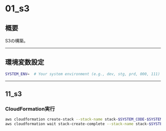 # 01_s3

## 概要

S3の構築。

---

## 環境変数設定

```bash
SYSTEM_ENV=  # Your system environment (e.g., dev, stg, prd, 000, 111)

```

---

## 11_s3

### CloudFormation実行

```bash
aws cloudformation create-stack --stack-name stack-$SYSTEM_CODE-$SYSTEM_ENV-s3 --template-body file://template/01_s3/11_s3.yml --parameters ParameterKey=SystemCode,ParameterValue=$SYSTEM_CODE ParameterKey=SystemEnv,ParameterValue=$SYSTEM_ENV
aws cloudformation wait stack-create-complete --stack-name stack-$SYSTEM_CODE-$SYSTEM_ENV-s3

```
